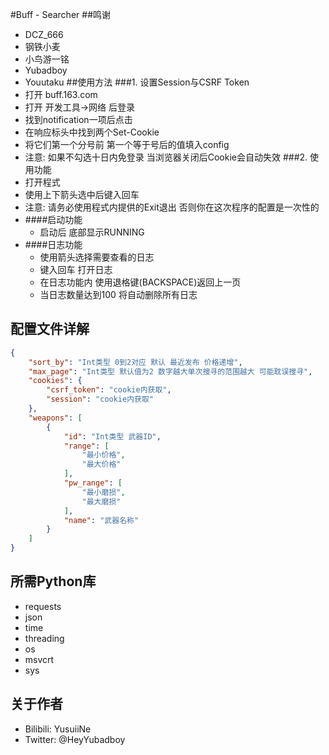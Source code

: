 #Buff - Searcher
##鸣谢
* DCZ_666
* 钢铁小麦
* 小鸟游一铭
* Yubadboy
* Youutaku
##使用方法
###1. 设置Session与CSRF Token
* 打开 buff.163.com 
* 打开 开发工具->网络 后登录
* 找到notification一项后点击
* 在响应标头中找到两个Set-Cookie
* 将它们第一个分号前 第一个等于号后的值填入config
* 注意: 如果不勾选十日内免登录 当浏览器关闭后Cookie会自动失效
###2. 使用功能
* 打开程式
* 使用上下箭头选中后键入回车
* 注意: 请务必使用程式内提供的Exit退出 否则你在这次程序的配置是一次性的
* ####启动功能
    * 启动后 底部显示RUNNING
* ####日志功能
    * 使用箭头选择需要查看的日志
    * 键入回车 打开日志
    * 在日志功能内 使用退格键(BACKSPACE)返回上一页
    * 当日志数量达到100 将自动删除所有日志
## 配置文件详解
```json
{
    "sort_by": "Int类型 0到2对应 默认 最近发布 价格递增",
    "max_page": "Int类型 默认值为2 数字越大单次搜寻的范围越大 可能耽误搜寻",
    "cookies": {
        "csrf_token": "cookie内获取",
        "session": "cookie内获取"
    },
    "weapons": [
        {
            "id": "Int类型 武器ID",
            "range": [
                "最小价格",
                "最大价格"
            ],
            "pw_range": [
                "最小磨损",
                "最大磨损"
            ],
            "name": "武器名称"
        }
    ]
}
```
## 所需Python库
* requests
* json
* time
* threading
* os
* msvcrt
* sys
## 关于作者
* Bilibili: YusuiiNe
* Twitter: @HeyYubadboy
